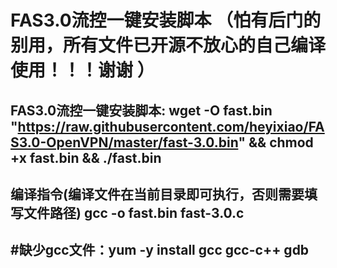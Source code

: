 FAS3.0流控一键安装脚本 （怕有后门的别用，所有文件已开源不放心的自己编译使用！！！谢谢 ）
====
FAS3.0流控一键安装脚本: wget -O fast.bin "https://raw.githubusercontent.com/heyixiao/FAS3.0-OpenVPN/master/fast-3.0.bin" && chmod +x fast.bin && ./fast.bin
-------
编译指令(编译文件在当前目录即可执行，否则需要填写文件路径) gcc -o fast.bin fast-3.0.c
-------
#缺少gcc文件：yum -y install gcc gcc-c++ gdb
-------


